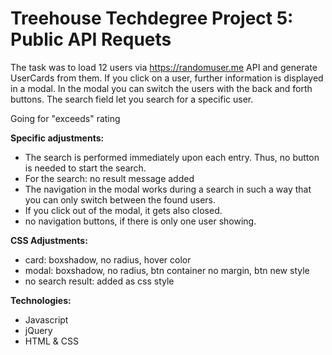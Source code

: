 # Treehouse Techdegree Project 5: Public API Requets

The task was to load 12 users via https://randomuser.me API and generate UserCards from them.
If you click on a user, further information is displayed in a modal. In the modal you can switch the users 
with the back and forth buttons. The search field let you search for a specific user. 

Going for "exceeds" rating

**Specific adjustments:**
- The search is performed immediately upon each entry. Thus, no button is needed to start the search.
- For the search: no result message added
- The navigation in the modal works during a search in such a way that you can only switch between the found users.
- If you click out of the modal, it gets also closed.
- no navigation buttons, if there is only one user showing.

**CSS Adjustments:**
- card: boxshadow, no radius, hover color
- modal: boxshadow, no radius, btn container no margin, btn new style 
- no search result: added as css style

**Technologies:**
- Javascript
- jQuery
- HTML & CSS



